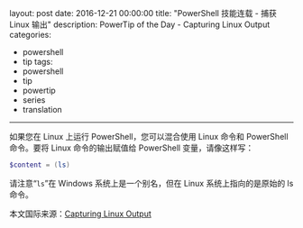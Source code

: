 ﻿layout: post
date: 2016-12-21 00:00:00
title: "PowerShell 技能连载 - 捕获 Linux 输出"
description: PowerTip of the Day - Capturing Linux Output
categories:
- powershell
- tip
tags:
- powershell
- tip
- powertip
- series
- translation
---
如果您在 Linux 上运行 PowerShell，您可以混合使用 Linux 命令和 PowerShell 命令。要将 Linux 命令的输出赋值给 PowerShell 变量，请像这样写：

```powershell
$content = (ls)
```
请注意“`ls`”在 Windows 系统上是一个别名，但在 Linux 系统上指向的是原始的 ls 命令。

<!--more-->
本文国际来源：[Capturing Linux Output](http://community.idera.com/powershell/powertips/b/tips/posts/capturing-linux-output)

